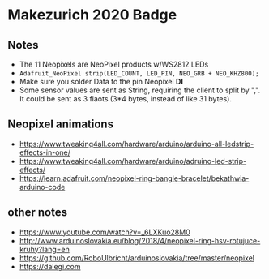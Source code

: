 # Makezurich 2020 Badge

## Notes
* The 11 Neopixels are NeoPixel products w/WS2812 LEDs
* `Adafruit_NeoPixel strip(LED_COUNT, LED_PIN, NEO_GRB + NEO_KHZ800);`
* Make sure you solder Data to the pin Neopixel **DI**
* Some sensor values are sent as String, requiring the client to split by ",". It could be sent as 3 flaots (3*4 bytes, instead of like 31 bytes).

## Neopixel animations
* https://www.tweaking4all.com/hardware/arduino/arduino-all-ledstrip-effects-in-one/
* https://www.tweaking4all.com/hardware/arduino/adruino-led-strip-effects/
* https://learn.adafruit.com/neopixel-ring-bangle-bracelet/bekathwia-arduino-code

## other notes
* https://www.youtube.com/watch?v=_6LXKuo28M0
* http://www.arduinoslovakia.eu/blog/2018/4/neopixel-ring-hsv-rotujuce-kruhy?lang=en
* https://github.com/RoboUlbricht/arduinoslovakia/tree/master/neopixel
* https://dalegi.com
